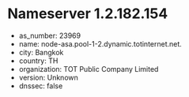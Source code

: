 # Nameserver 1.2.182.154

* as_number: 23969
* name: node-asa.pool-1-2.dynamic.totinternet.net.
* city: Bangkok
* country: TH
* organization: TOT Public Company Limited
* version: Unknown
* dnssec: false
